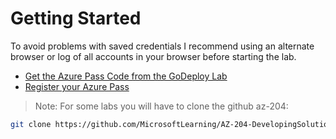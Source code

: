 # Getting Started

To avoid problems with saved credentials I recommend using an alternate browser or log of all accounts in your browser before starting the lab.

- [Get the Azure Pass Code from the GoDeploy Lab](../09-godeploy-lab)
- [Register your Azure Pass](../05-azurepass)

>Note: For some labs you will have to clone the github az-204:

```bash
git clone https://github.com/MicrosoftLearning/AZ-204-DevelopingSolutionsforMicrosoftAzure
```
